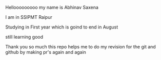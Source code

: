 Hellooooooooo my name is Abhinav Saxena

I am in SSIPMT Raipur

Studying in First year which is goind to end in August 

still learning good 

Thank you so much this repo helps me to do my revision for the git and github by making pr's again and again

